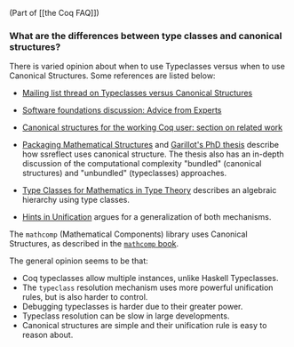 (Part of [[the Coq FAQ]])

### What are the differences between type classes and canonical structures?

There is varied opinion about when to use Typeclasses versus when to use Canonical Structures. Some references are listed below:


- [Mailing list thread on Typeclasses versus Canonical Structures](http://coq-club.inria.narkive.com/TBVZVe4O/typeclasses-vs-canonical-instances)

- [Software foundations discussion: Advice from Experts](https://softwarefoundations.cis.upenn.edu/draft/qc-current/Typeclasses.html)

- [Canonical structures for the working Coq user: section on related work](https://hal.inria.fr/hal-00816703v1/document)

- [Packaging Mathematical Structures](https://hal.inria.fr/inria-00368403v1/document) and [Garillot's PhD thesis](https://pastel.archives-ouvertes.fr/pastel-00649586/file/manuscript.pdf) describe how ssreflect uses canonical structure. The thesis also has an in-depth discussion of the computational complexity "bundled" (canonical structures) and "unbundled" (typeclasses) approaches.

- [Type Classes for Mathematics in Type Theory](https://arxiv.org/abs/1102.1323) describes an algebraic hierarchy using type classes.

- [Hints in Unification](https://www.cs.unibo.it/~sacerdot/PAPERS/tphol09.pdf) argues for a generalization of both mechanisms.

The `mathcomp` (Mathematical Components) library uses Canonical Structures, as described in the [`mathcomp` book](https://math-comp.github.io/mcb/book.pdf).

The general opinion seems to be that:

- Coq typeclasses allow multiple instances, unlike Haskell Typeclasses.
- The `typeclass` resolution mechanism uses more powerful unification rules, but is also harder to control. 
- Debugging typeclasses is harder due to their greater power.
- Typeclass resolution can be slow in large developments.
- Canonical structures are simple and their unification rule is easy to reason about.